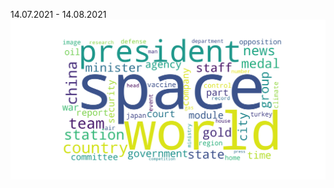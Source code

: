 14.07.2021 - 14.08.2021
![Image alt](https://github.com/CaptainCollie/word_cloud_test/blob/master/images/Figure_1.png)